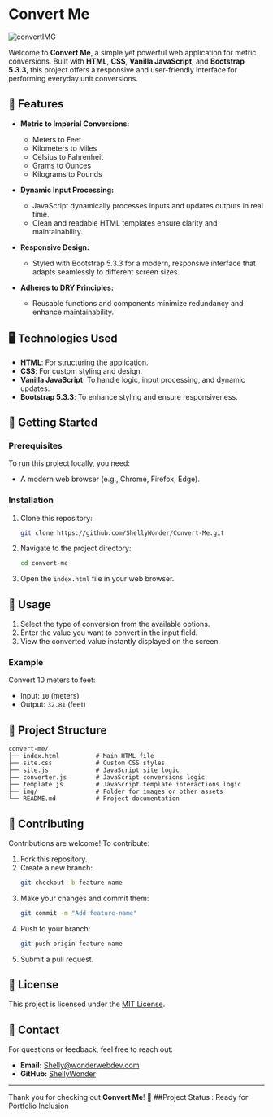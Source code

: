 # Convert Me
![convertIMG](https://github.com/user-attachments/assets/eb8529b2-8cd8-42c7-9b6a-7a945ba8fd24)


Welcome to **Convert Me**, a simple yet powerful web application for metric conversions. Built with **HTML**, **CSS**, **Vanilla JavaScript**, and **Bootstrap 5.3.3**, this project offers a responsive and user-friendly interface for performing everyday unit conversions.

## 🚀 Features

- **Metric to Imperial Conversions:**
  - Meters to Feet
  - Kilometers to Miles
  - Celsius to Fahrenheit
  - Grams to Ounces
  - Kilograms to Pounds

- **Dynamic Input Processing:**
  - JavaScript dynamically processes inputs and updates outputs in real time.
  - Clean and readable HTML templates ensure clarity and maintainability.

- **Responsive Design:**
  - Styled with Bootstrap 5.3.3 for a modern, responsive interface that adapts seamlessly to different screen sizes.

- **Adheres to DRY Principles:**
  - Reusable functions and components minimize redundancy and enhance maintainability.

## 🖥️ Technologies Used

- **HTML**: For structuring the application.
- **CSS**: For custom styling and design.
- **Vanilla JavaScript**: To handle logic, input processing, and dynamic updates.
- **Bootstrap 5.3.3**: To enhance styling and ensure responsiveness.

## 🌟 Getting Started

### Prerequisites
To run this project locally, you need:
- A modern web browser (e.g., Chrome, Firefox, Edge).

### Installation
1. Clone this repository:
   ```bash
   git clone https://github.com/ShellyWonder/Convert-Me.git
   ```
2. Navigate to the project directory:
   ```bash
   cd convert-me
   ```
3. Open the `index.html` file in your web browser.

## 🎯 Usage

1. Select the type of conversion from the available options.
2. Enter the value you want to convert in the input field.
3. View the converted value instantly displayed on the screen.

### Example
Convert 10 meters to feet:
- Input: `10` (meters)
- Output: `32.81` (feet)

## 📂 Project Structure
```
convert-me/
├── index.html          # Main HTML file
├── site.css            # Custom CSS styles
├── site.js             # JavaScript site logic
├── converter.js        # JavaScript conversions logic 
├── template.js         # JavaScript template interactions logic 
├── img/                # Folder for images or other assets
└── README.md           # Project documentation
```
## 🤝 Contributing

Contributions are welcome! To contribute:
1. Fork this repository.
2. Create a new branch:
   ```bash
   git checkout -b feature-name
   ```
3. Make your changes and commit them:
   ```bash
   git commit -m "Add feature-name"
   ```
4. Push to your branch:
   ```bash
   git push origin feature-name
   ```
5. Submit a pull request.

## 📝 License

This project is licensed under the [MIT License](LICENSE).

## 💬 Contact

For questions or feedback, feel free to reach out:
- **Email:** Shelly@wonderwebdev.com
- **GitHub:** [ShellyWonder](https://github.com/ShellyWonder)

---

Thank you for checking out **Convert Me**! 🌟
##Project Status : Ready for Portfolio Inclusion    

